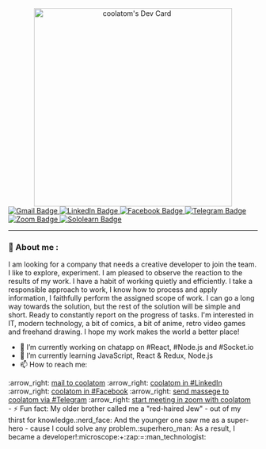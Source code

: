 <div id="header" align="center">
<a href="https://app.daily.dev/coolatom"><img src="https://api.daily.dev/devcards/c7ad859a6afd4d5c8853aae8001ff794.png?r=5t3" width="400" alt="coolatom's Dev Card"/></a>
</div>
<div id="badges">
<a href="mailto:artemkucheriaviy@gmail.com?Subject=Hello from GitHub!">
<img scr="https://img.shields.io/badge/Gmail-D14836?style=for-the-badge&logo=gmail&logoColor=white" alt="Gmail Badge"/>
</a>
<a href="https://www.linkedin.com/in/artemkucheriavyi" target="_blank">
<img scr="https://img.shields.io/badge/LinkedIn-0077B5?style=for-the-badge&logo=linkedin&logoColor=white" alt="LinkedIn Badge"/>
</a>
<a href="https://www.facebook.com/artem.kucheriavyi/" target="_blank">
<img scr="https://img.shields.io/badge/Facebook-1877F2?style=for-the-badge&logo=facebook&logoColor=white" alt="Facebook Badge"/>
</a>
<a href="https://t.me/kartemo" target="_blank">
<img scr="https://img.shields.io/badge/Telegram-2CA5E0?style=for-the-badge&logo=telegram&logoColor=white" alt="Telegram Badge"/>
</a>
<a href="https://us04web.zoom.us/j/9920662363?pwd=R2FyUVBkZVhpRWNmZDcxNVBrUUM2Zz09" target="_blank">
<img scr="https://img.shields.io/badge/Zoom-2D8CFF?style=for-the-badge&logo=zoom&logoColor=white" alt="Zoom Badge"/>
</a>
<a href="https://www.sololearn.com/profile/1063802" target="_blank">
<img scr="https://img.shields.io/badge/-Sololearn-3a464b?style=for-the-badge&logo=Sololearn&logoColor=white" alt="Sololearn Badge"/>
</a>
</div>

---
### :person_in_tuxedo:	About me :
I am looking for a company that needs a creative developer to join the team.
I like to explore, experiment. I am pleased to observe the reaction to the results of my work. I have a habit of working quietly and efficiently.
I take a responsible approach to work, I know how to process and apply information, I faithfully perform the assigned scope of work. I can go a long way towards the solution, but the rest of the solution will be simple and short.
Ready to constantly report on the progress of tasks.
I'm interested in IT, modern technology, a bit of comics, a bit of anime, retro video games and freehand drawing.
I hope my work makes the world a better place!
- 🔭 I’m currently working on chatapp on #React, #Node.js and #Socket.io
- 🌱 I’m currently learning JavaScript, React & Redux, Node.js
- 📫 How to reach me:
<div id="contact" align="left">
:arrow_right:	<a href="mailto:artemkucheriaviy@gmail.com?Subject=Hello from GitHub!">mail to coolatom</a>
:arrow_right:	<a href="https://www.linkedin.com/in/artemkucheriavyi" target="_blank">coolatom in #LinkedIn</a>
:arrow_right:	<a href="https://www.facebook.com/artem.kucheriavyi/" target="_blank">coolatom in #Facebook</a>
:arrow_right:	<a href="https://t.me/kartemo" target="_blank">send massege to coolatom via #Telegram</a>
:arrow_right:	<a href="https://us04web.zoom.us/j/9920662363?pwd=R2FyUVBkZVhpRWNmZDcxNVBrUUM2Zz09" target="_blank">start meeting in zoom with coolatom</a>
</div>
- ⚡ Fun fact:
My older brother called me a "red-haired Jew" - out of my thirst for knowledge.:nerd_face:	
And the younger one saw me as a super-hero - cause I could solve any problem.:superhero_man:	
As a result, I became a developer!:microscope:+:zap:=:man_technologist:
